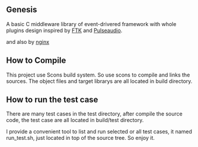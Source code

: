 Genesis
-------

A basic C middleware library of event-drivered framework
with whole plugins design inspired by [FTK](https://code.google.com/p/ftk/)
and [Pulseaudio](http://www.freedesktop.org/wiki/Software/PulseAudio/).

and also by [nginx](http://nginx.org/)


How to Compile
--------------

This project use Scons build system. So use scons to compile
and links the sources. The object files and target librarys
are all located in build directory.

How to run the test case
------------------------

There are many test cases in the test directory, after compile
the source code, the test case are all located in build/test 
directory. 

I provide a convenient tool to list and run selected or all 
test cases, it named run_test.sh, just located in top of 
the source tree. So enjoy it.
 




